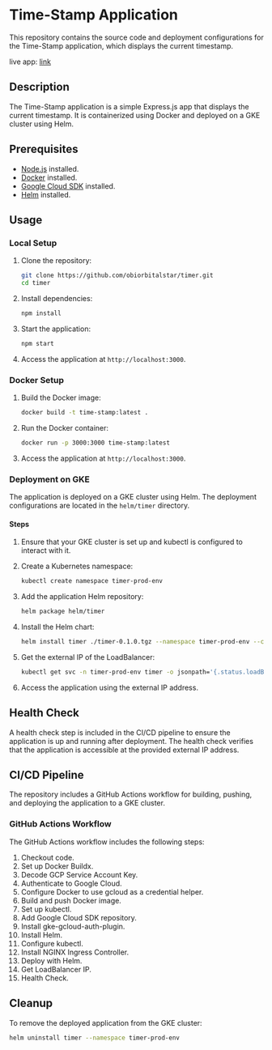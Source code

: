 # Time-Stamp Application

This repository contains the source code and deployment configurations for the Time-Stamp application, which displays the current timestamp.

live app: [link](http://34.171.200.252)

## Description

The Time-Stamp application is a simple Express.js app that displays the current timestamp. It is containerized using Docker and deployed on a GKE cluster using Helm.

## Prerequisites

- [Node.js](https://nodejs.org/) installed.
- [Docker](https://www.docker.com/get-started) installed.
- [Google Cloud SDK](https://cloud.google.com/sdk/docs/install) installed.
- [Helm](https://helm.sh/docs/intro/install/) installed.

## Usage

### Local Setup

1. Clone the repository:
    ```bash
    git clone https://github.com/obiorbitalstar/timer.git
    cd timer
    ```

2. Install dependencies:
    ```bash
    npm install
    ```

3. Start the application:
    ```bash
    npm start
    ```

4. Access the application at `http://localhost:3000`.

### Docker Setup

1. Build the Docker image:
    ```bash
    docker build -t time-stamp:latest .
    ```

2. Run the Docker container:
    ```bash
    docker run -p 3000:3000 time-stamp:latest
    ```

3. Access the application at `http://localhost:3000`.

### Deployment on GKE

The application is deployed on a GKE cluster using Helm. The deployment configurations are located in the `helm/timer` directory.

#### Steps

1. Ensure that your GKE cluster is set up and kubectl is configured to interact with it.

2. Create a Kubernetes namespace:
    ```bash
    kubectl create namespace timer-prod-env
    ```

3. Add the application Helm repository:
    ```bash
    helm package helm/timer
    ```

4. Install the Helm chart:


    ```bash
    helm install timer ./timer-0.1.0.tgz --namespace timer-prod-env --create-namespace --set projectID=<your-gcp-project-id>

    ```

5. Get the external IP of the LoadBalancer:
    ```bash
    kubectl get svc -n timer-prod-env timer -o jsonpath='{.status.loadBalancer.ingress[0].ip}'
    ```

6. Access the application using the external IP address.

## Health Check

A health check step is included in the CI/CD pipeline to ensure the application is up and running after deployment. The health check verifies that the application is accessible at the provided external IP address.

## CI/CD Pipeline

The repository includes a GitHub Actions workflow for building, pushing, and deploying the application to a GKE cluster.

### GitHub Actions Workflow

The GitHub Actions workflow includes the following steps:

1. Checkout code.
2. Set up Docker Buildx.
3. Decode GCP Service Account Key.
4. Authenticate to Google Cloud.
5. Configure Docker to use gcloud as a credential helper.
6. Build and push Docker image.
7. Set up kubectl.
8. Add Google Cloud SDK repository.
9. Install gke-gcloud-auth-plugin.
10. Install Helm.
11. Configure kubectl.
12. Install NGINX Ingress Controller.
13. Deploy with Helm.
14. Get LoadBalancer IP.
15. Health Check.

## Cleanup

To remove the deployed application from the GKE cluster:
```bash
helm uninstall timer --namespace timer-prod-env
```